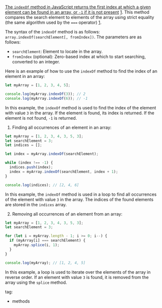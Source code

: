 [The `indexOf` method in JavaScript returns the first index at which a given element can be found in an array, or `-1` if it is not present](https://developer.mozilla.org/en-US/docs/Web/JavaScript/Reference/Global_Objects/Array/indexOf) [1](https://developer.mozilla.org/en-US/docs/Web/JavaScript/Reference/Global_Objects/Array/indexOf). This method compares the search element to elements of the array using strict equality (the same algorithm used by the `===` operator) [1](https://developer.mozilla.org/en-US/docs/Web/JavaScript/Reference/Global_Objects/Array/indexOf).

The syntax of the `indexOf` method is as follows: `array.indexOf(searchElement[, fromIndex])`. The parameters are as follows:

- `searchElement`: Element to locate in the array.
- `fromIndex` (optional): Zero-based index at which to start searching, converted to an integer.

Here is an example of how to use the `indexOf` method to find the index of an element in an array:

```javascript
let myArray = [1, 2, 3, 4, 5];

console.log(myArray.indexOf(3)); // 2
console.log(myArray.indexOf(6)); // -1
```



In this example, the `indexOf` method is used to find the index of the element with value `3` in the array. If the element is found, its index is returned. If the element is not found, `-1` is returned.


1. Finding all occurrences of an element in an array:

```javascript
let myArray = [1, 2, 3, 4, 3, 5, 3];
let searchElement = 3;
let indices = [];

let index = myArray.indexOf(searchElement);

while (index !== -1) {
  indices.push(index);
  index = myArray.indexOf(searchElement, index + 1);
}

console.log(indices); // [2, 4, 6]
```

In this example, the `indexOf` method is used in a loop to find all occurrences of the element with value `3` in the array. The indices of the found elements are stored in the `indices` array.

2. Removing all occurrences of an element from an array:

```javascript
let myArray = [1, 2, 3, 4, 3, 5, 3];
let searchElement = 3;

for (let i = myArray.length - 1; i >= 0; i--) {
  if (myArray[i] === searchElement) {
    myArray.splice(i, 1);
  }
}

console.log(myArray); // [1, 2, 4, 5]
```

In this example, a loop is used to iterate over the elements of the array in reverse order. If an element with value `3` is found, it is removed from the array using the `splice` method.

tag: 
- methods